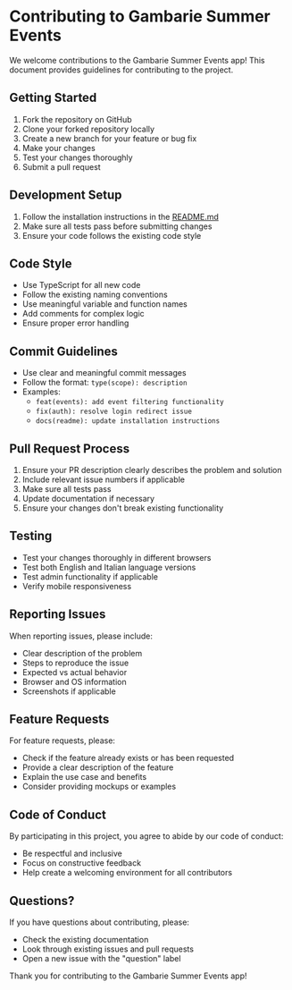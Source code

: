 # Contributing to Gambarie Summer Events

We welcome contributions to the Gambarie Summer Events app! This document provides guidelines for contributing to the project.

## Getting Started

1. Fork the repository on GitHub
2. Clone your forked repository locally
3. Create a new branch for your feature or bug fix
4. Make your changes
5. Test your changes thoroughly
6. Submit a pull request

## Development Setup

1. Follow the installation instructions in the [README.md](README.md)
2. Make sure all tests pass before submitting changes
3. Ensure your code follows the existing code style

## Code Style

- Use TypeScript for all new code
- Follow the existing naming conventions
- Use meaningful variable and function names
- Add comments for complex logic
- Ensure proper error handling

## Commit Guidelines

- Use clear and meaningful commit messages
- Follow the format: `type(scope): description`
- Examples:
  - `feat(events): add event filtering functionality`
  - `fix(auth): resolve login redirect issue`
  - `docs(readme): update installation instructions`

## Pull Request Process

1. Ensure your PR description clearly describes the problem and solution
2. Include relevant issue numbers if applicable
3. Make sure all tests pass
4. Update documentation if necessary
5. Ensure your changes don't break existing functionality

## Testing

- Test your changes thoroughly in different browsers
- Test both English and Italian language versions
- Test admin functionality if applicable
- Verify mobile responsiveness

## Reporting Issues

When reporting issues, please include:

- Clear description of the problem
- Steps to reproduce the issue
- Expected vs actual behavior
- Browser and OS information
- Screenshots if applicable

## Feature Requests

For feature requests, please:

- Check if the feature already exists or has been requested
- Provide a clear description of the feature
- Explain the use case and benefits
- Consider providing mockups or examples

## Code of Conduct

By participating in this project, you agree to abide by our code of conduct:

- Be respectful and inclusive
- Focus on constructive feedback
- Help create a welcoming environment for all contributors

## Questions?

If you have questions about contributing, please:

- Check the existing documentation
- Look through existing issues and pull requests
- Open a new issue with the "question" label

Thank you for contributing to the Gambarie Summer Events app!